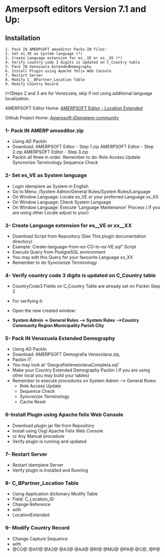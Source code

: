 
# <b>Amerpsoft editors Version 7.1 and Up: </b>

## <b>Installation </b>

    1. Pack IN AMERPSOFT amxeditor Packs-IN files:
    2. Set es_VE as System language (*)
    3. Create Language extension for es__VE or xx__XX (*)
    4. Verify country code 3 digits is updated on C_Country table
    5. Pack IN Venezuela ExtendedDemography
    6. Install Plugin using Apache felix Web Console
    7. Restart Server
    8. Modify C__BPartner_Location Table
    9. Modify Country Record

(*)Steps 2 and 3 are for Venezuela, skip if not using additional language localization.

AMERPSOFT Editor Home: [AMERPSOFT Editor - Location Extended](https://github.com/luisamesty/Amerpsoft-iDempiere-community/blob/master/org.amerpsoft.com.idempiere.editors-com/README.md)

Github Project Home: [Amerpsoft-iDempiere-community](https://github.com/luisamesty/Amerpsoft-iDempiere-community/blob/master/README.md)

### <b>1- Pack IN AMERP amxeditor.zip</b>
- Using AD PackIn
- Download:
    AMERPSOFT Editor - Step 1.zip
    AMERPSOFT Editor - Step 2.zip
    AMERPSOFT Editor - Step 3.zip
- Packin all three in order.
Remember to do:
    Role Access Update
    Syncronize Terminology
    Sequence Check
	
### <b>2- Set es_VE as System language</b>
- Login idempiere as System in English
- Go to Menu: /System Admin/General Rules/System Rules/Language
- On Window Language: Locate es_VE or your preferred Language xx_XX
- On Window Language: Check System Language
- On Window Language: Execute 'Language Mantenance' Process
    ( If you are using other Locale adjust to your)

### <b>3- Create Language extension for es__VE or xx__XX</b>
- Download Script from Repository (See This plugin documentation directory)
- Example:  Create-language-from-es-CO-to-es-VE.sql" Script
- Execute Query from PostgreSQL environment
- You may edit this Query for your favourite Language xx_XX
- Remember to do Syncronize Terminology

### <b>4- Verify country code 3 digits is updated on C_Country table</b>
- CountryCode3 Fields on C_Country Table are already set on Packin Step 2
- For verifying it: 
- Open the new created window:

- <b>System Admin -> General Rules --> System Rules -->Country Community Region Municipality Parish City</b>
    
### <b>5- Pack IN Venezuela Extended Demography</b>
- Using AD PackIn
- Download:  AMERPSOFT Demografia Venezolana.zip, 
- Packin IT.
- You may look at 'GeografiaVenezolanaCompleta.sql'
- Make your Country Extended Demography Packin
    ( If you are using other local you may build your tables)
- Remember to execute procedures on System Admin --> General Rules: 
    - Role Access Update
    - Sequence Check 
    - Syncronize Terminology
    - Cache Reset

### <b>6-Install Plugin using Apache felix Web Console</b>
- Download plugin jar file from Repository
- Install using Osgi Apache Felix Web Console
- or Any Manual procedure
- Verify plugin is running and updated

### <b>7- Restart Server</b>
- Restart idempiere Server 
- Verify plugin is Installed and Running

### <b>8- C_BPartner_Location Table</b>
- Using Application dictionary Modify Table
- Field: C_Location_ID
- Change Reference 
- with 
- LocationExtended

### <b>9- Modify Country Record</b>
- Change Capture Sequence
-    with
- @CO@ @A1!@ @A2@ @A3@ @A4@  @R!@ @MU@ @PA@ @C@, @P@ 
